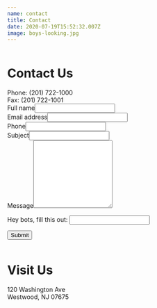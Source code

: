 ```yaml
---
name: contact
title: Contact
date: 2020-07-19T15:52:32.007Z
image: boys-looking.jpg
---
```


<div class="row">
  <div class="column medium-6">
    <h1>Contact Us</h1>
    Phone: (201) 722-1000<br />
    Fax: (201) 722-1001
    <form class="contact-form" name="Contact us" method="POST" netlify-honeypot="legit" data-netlify="true">
      <input type="hidden" name="form-name" value="Contact us" />
      <div class="field text name required">
        <label>Full name<input name="name" required="" type="text" value="" /></label>
      </div>
      <div class="field email required">
        <label>Email address<input name="email" required="" type="email" value="" /></label>
      </div>
      <div class="field tel">
        <label>Phone<input name="phone" type="tel" value="" /></label>
      </div>
      <div class="field text subject">
        <label>Subject<input name="subject" type="text" value="" /></label>
      </div>
      <div class="field textarea message required">
        <label>Message<textarea name="message" required="" rows="10"></textarea></label>
      </div>
      <p class="display-none">
        <label>Hey bots, fill this out: <input name="legit" /></label>
      </p>
      <input class="submit" type="submit" value="Submit">
    </form>
  </div>
  <div class="column medium-6">
    <h1>Visit Us</h1>
    120 Washington Ave<br>
    Westwood, NJ 07675<br><br><br>
    <div id="map" style="width:100%;height:350px;"></div>
  </div>
</div>

<script>
  var drawMap = function(){
    var latlng = {lat: 40.9926178, lng: -74.0365862};
    var map = new google.maps.Map(document.getElementById('map'), {
      zoom: 13,
      center: latlng,
      streetViewControl: false,
      mapTypeControl: false,
      styles: [{
        "featureType": "landscape.natural.terrain",
        "stylers": [{ "visibility": "on" }]
      }]
    });
    var marker = new google.maps.Marker({
      position: latlng,
      map: map
    });
  }
</script>

<script async defer src="//maps.googleapis.com/maps/api/js?v=3&libraries=places&callback=drawMap&key=AIzaSyD-wn1GNk7-ILhN23ZTBHacnT3T3WQRzY4"></script>